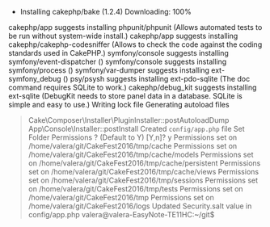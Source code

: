 - Installing cakephp/bake (1.2.4)
    Downloading: 100%         

cakephp/app suggests installing phpunit/phpunit (Allows automated tests to be run without system-wide install.)
cakephp/app suggests installing cakephp/cakephp-codesniffer (Allows to check the code against the coding standards used in CakePHP.)
symfony/console suggests installing symfony/event-dispatcher ()
symfony/console suggests installing symfony/process ()
symfony/var-dumper suggests installing ext-symfony_debug ()
psy/psysh suggests installing ext-pdo-sqlite (The doc command requires SQLite to work.)
cakephp/debug_kit suggests installing ext-sqlite (DebugKit needs to store panel data in a database. SQLite is simple and easy to use.)
Writing lock file
Generating autoload files
> Cake\Composer\Installer\PluginInstaller::postAutoloadDump
> App\Console\Installer::postInstall
Created `config/app.php` file
Set Folder Permissions ? (Default to Y) [Y,n]? y
Permissions set on /home/valera/git/CakeFest2016/tmp/cache
Permissions set on /home/valera/git/CakeFest2016/tmp/cache/models
Permissions set on /home/valera/git/CakeFest2016/tmp/cache/persistent
Permissions set on /home/valera/git/CakeFest2016/tmp/cache/views
Permissions set on /home/valera/git/CakeFest2016/tmp/sessions
Permissions set on /home/valera/git/CakeFest2016/tmp/tests
Permissions set on /home/valera/git/CakeFest2016/tmp
Permissions set on /home/valera/git/CakeFest2016/logs
Updated Security.salt value in config/app.php
valera@valera-EasyNote-TE11HC:~/git$ 

